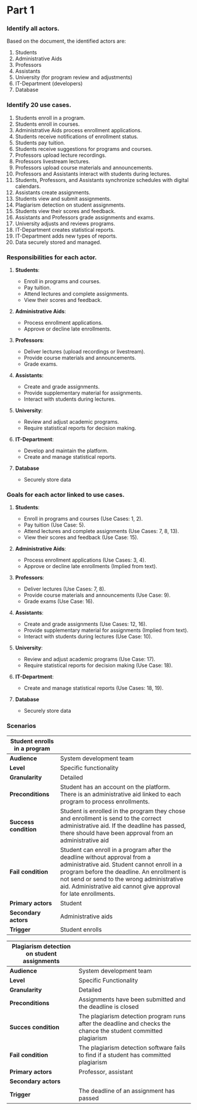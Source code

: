 # Part 1

### Identify all actors.

Based on the document, the identified actors are:
1. Students
2. Administrative Aids
3. Professors
4. Assistants
5. University (for program review and adjustments)
6. IT-Department (developers)
7. Database

### Identify 20 use cases.
1. Students enroll in a program.
2. Students enroll in courses.
3. Administrative Aids process enrollment applications.
4. Students receive notifications of enrollment status.
5. Students pay tuition.
6. Students receive suggestions for programs and courses.
7. Professors upload lecture recordings.
8. Professors livestream lectures.
9. Professors upload course materials and announcements.
10. Professors and Assistants interact with students during lectures.
11. Students, Professors, and Assistants synchronize schedules with digital calendars.
12. Assistants create assignments.
13. Students view and submit assignments.
14. Plagiarism detection on student assignments.
15. Students view their scores and feedback.
16. Assistants and Professors grade assignments and exams.
17. University adjusts and reviews programs.
18. IT-Department creates statistical reports.
19. IT-Department adds new types of reports.
20. Data securely stored and managed.

### Responsibilities for each actor.
1. **Students**: 
   - Enroll in programs and courses.
   - Pay tuition.
   - Attend lectures and complete assignments.
   - View their scores and feedback.
   
2. **Administrative Aids**:
   - Process enrollment applications.
   - Approve or decline late enrollments.
   
3. **Professors**:
   - Deliver lectures (upload recordings or livestream).
   - Provide course materials and announcements.
   - Grade exams.
   
4. **Assistants**:
   - Create and grade assignments.
   - Provide supplementary material for assignments.
   - Interact with students during lectures.
   
5. **University**:
   - Review and adjust academic programs.
   - Require statistical reports for decision making.
   
6. **IT-Department**:
   - Develop and maintain the platform.
   - Create and manage statistical reports.
     
7. **Database**
   - Securely store data

### Goals for each actor linked to use cases.
1. **Students**:
   - Enroll in programs and courses (Use Cases: 1, 2).
   - Pay tuition (Use Case: 5).
   - Attend lectures and complete assignments (Use Cases: 7, 8, 13).
   - View their scores and feedback (Use Case: 15).
   
2. **Administrative Aids**:
   - Process enrollment applications (Use Cases: 3, 4).
   - Approve or decline late enrollments (Implied from text).
   
3. **Professors**:
   - Deliver lectures (Use Cases: 7, 8).
   - Provide course materials and announcements (Use Case: 9).
   - Grade exams (Use Case: 16).
   
4. **Assistants**:
   - Create and grade assignments (Use Cases: 12, 16).
   - Provide supplementary material for assignments (Implied from text).
   - Interact with students during lectures (Use Case: 10).
   
5. **University**:
   - Review and adjust academic programs (Use Case: 17).
   - Require statistical reports for decision making (Use Case: 18).
   
6. **IT-Department**:
   - Create and manage statistical reports (Use Cases: 18, 19).

7. **Database**
   - Securely store data

### Scenarios
| Student enrolls in a program |  |
| --- | --- |
| **Audience** | System development team |
| **Level** | Specific functionality |
| **Granularity** | Detailed |
| **Preconditions** | Student has an account on the platform. There is an administrative aid linked to each program to process enrollments. |
| **Success condition** | Student is enrolled in the program they chose and enrollment is send to the correct administrative aid. If the deadline has passed, there should have been approval from an administrative aid |
| **Fail condition** | Student can enroll in a program after the deadline without approval from a administrative aid. Student cannot enroll in a program before the deadline. An enrollment is not send or send to the wrong administrative aid. Administrative aid cannot give approval for late enrollments. |
| **Primary actors** | Student |
| **Secondary actors** | Administrative aids |
| **Trigger** | Student enrolls |


| **Plagiarism detection on student assignments** ||
| --- | --- |
| **Audience** | System development team |
| **Level** | Specific Functionality |
| **Granularity** | Detailed |
| **Preconditions** | Assignments have been submitted and the deadline is closed |
| **Succes condition** | The plagiarism detection program runs after the deadline and checks the chance the student committed plagiarism|
| **Fail condition** | The plagiarism detection software fails to find if a student has committed plagiarism |
| **Primary actors** | Professor, assistant |
| **Secondary actors** | |
| **Trigger** |The deadline of an assignment has passed |
